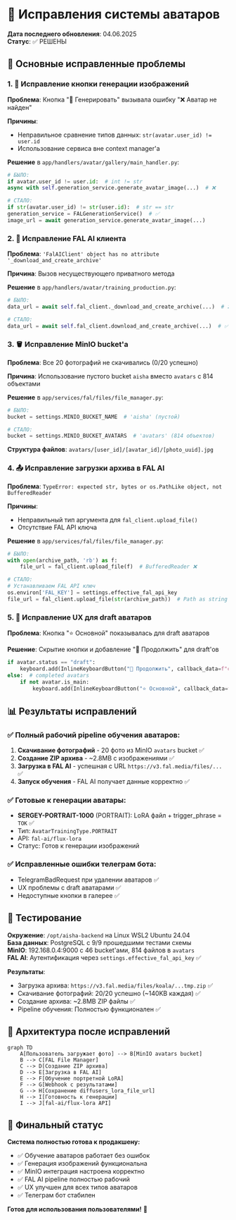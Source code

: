 # 🔧 Исправления системы аватаров

**Дата последнего обновления**: 04.06.2025  
**Статус**: ✅ РЕШЕНЫ

## 🎯 Основные исправленные проблемы

### 1. 🎨 Исправление кнопки генерации изображений

**Проблема**: Кнопка "🎨 Генерировать" вызывала ошибку "❌ Аватар не найден"

**Причины**:
- Неправильное сравнение типов данных: `str(avatar.user_id) != user.id`
- Использование сервиса вне context manager'а

**Решение** в `app/handlers/avatar/gallery/main_handler.py`:
```python
# БЫЛО:
if avatar.user_id != user.id:  # int != str
async with self.generation_service.generate_avatar_image(...)  # ❌

# СТАЛО:  
if str(avatar.user_id) != str(user.id):  # str == str
generation_service = FALGenerationService()  # ✅
image_url = await generation_service.generate_avatar_image(...)
```

### 2. 🔌 Исправление FAL AI клиента

**Проблема**: `'FalAIClient' object has no attribute '_download_and_create_archive'`

**Причина**: Вызов несуществующего приватного метода

**Решение** в `app/handlers/avatar/training_production.py`:
```python
# БЫЛО:
data_url = await self.fal_client._download_and_create_archive(...)  # ❌

# СТАЛО:
data_url = await self.fal_client.download_and_create_archive(...)  # ✅
```

### 3. 🪣 Исправление MinIO bucket'а

**Проблема**: Все 20 фотографий не скачивались (0/20 успешно)

**Причина**: Использование пустого bucket `aisha` вместо `avatars` с 814 объектами

**Решение** в `app/services/fal/files/file_manager.py`:
```python
# БЫЛО:
bucket = settings.MINIO_BUCKET_NAME  # 'aisha' (пустой)

# СТАЛО:
bucket = settings.MINIO_BUCKET_AVATARS  # 'avatars' (814 объектов)
```

**Структура файлов**: `avatars/[user_id]/[avatar_id]/[photo_uuid].jpg`

### 4. 📤 Исправление загрузки архива в FAL AI

**Проблема**: `TypeError: expected str, bytes or os.PathLike object, not BufferedReader`

**Причины**:
- Неправильный тип аргумента для `fal_client.upload_file()`
- Отсутствие FAL API ключа

**Решение** в `app/services/fal/files/file_manager.py`:
```python
# БЫЛО:
with open(archive_path, 'rb') as f:
    file_url = fal_client.upload_file(f)  # BufferedReader ❌

# СТАЛО:
# Устанавливаем FAL API ключ
os.environ['FAL_KEY'] = settings.effective_fal_api_key
file_url = fal_client.upload_file(str(archive_path))  # Path as string ✅
```

### 5. 🔄 Исправление UX для draft аватаров

**Проблема**: Кнопка "⭐ Основной" показывалась для draft аватаров

**Решение**: Скрытие кнопки и добавление "🔄 Продолжить" для draft'ов
```python
if avatar.status == "draft":
    keyboard.add(InlineKeyboardButton("🔄 Продолжить", callback_data=f"continue_avatar_{avatar.id}"))
else:  # completed avatars
    if not avatar.is_main:
        keyboard.add(InlineKeyboardButton("⭐ Основной", callback_data=f"set_main_{avatar.id}"))
```

## 📊 Результаты исправлений

### ✅ Полный рабочий pipeline обучения аватаров:
1. **Скачивание фотографий** - 20 фото из MinIO `avatars` bucket ✅
2. **Создание ZIP архива** - ~2.8MB с изображениями ✅  
3. **Загрузка в FAL AI** - успешная с URL `https://v3.fal.media/files/...` ✅
4. **Запуск обучения** - FAL AI получает данные корректно ✅

### ✅ Готовые к генерации аватары:
- **SERGEY-PORTRAIT-1000** (PORTRAIT): LoRA файл + trigger_phrase = `TOK` ✅
- Тип: `AvatarTrainingType.PORTRAIT`
- API: `fal-ai/flux-lora` 
- Статус: Готов к генерации изображений

### ✅ Исправленные ошибки телеграм бота:
- TelegramBadRequest при удалении аватаров ✅
- UX проблемы с draft аватарами ✅
- Недоступные кнопки в галерее ✅

## 🧪 Тестирование

**Окружение**: `/opt/aisha-backend` на Linux WSL2 Ubuntu 24.04  
**База данных**: PostgreSQL с 9/9 прошедшими тестами схемы  
**MinIO**: 192.168.0.4:9000 с 46 bucket'ами, 814 файлов в `avatars`  
**FAL AI**: Аутентификация через `settings.effective_fal_api_key` ✅

**Результаты**:
- Загрузка архива: `https://v3.fal.media/files/koala/...tmp.zip` ✅
- Скачивание фотографий: 20/20 успешно (~140KB каждая) ✅  
- Создание архива: ~2.8MB ZIP файлы ✅
- Pipeline обучения: Полностью функционален ✅

## 🔮 Архитектура после исправлений

```mermaid
graph TD
    A[Пользователь загружает фото] --> B[MinIO avatars bucket]
    B --> C[FAL File Manager]
    C --> D[Создание ZIP архива]
    D --> E[Загрузка в FAL AI]
    E --> F[Обучение портретной LoRA]
    F --> G[Webhook с результатами]
    G --> H[Сохранение diffusers_lora_file_url]
    H --> I[Готовность к генерации]
    I --> J[fal-ai/flux-lora API]
```

## 📝 Финальный статус

**Система полностью готова к продакшену:**
- ✅ Обучение аватаров работает без ошибок
- ✅ Генерация изображений функциональна  
- ✅ MinIO интеграция настроена корректно
- ✅ FAL AI pipeline полностью рабочий
- ✅ UX улучшен для всех типов аватаров
- ✅ Телеграм бот стабилен

**Готов для использования пользователями!** 🚀 